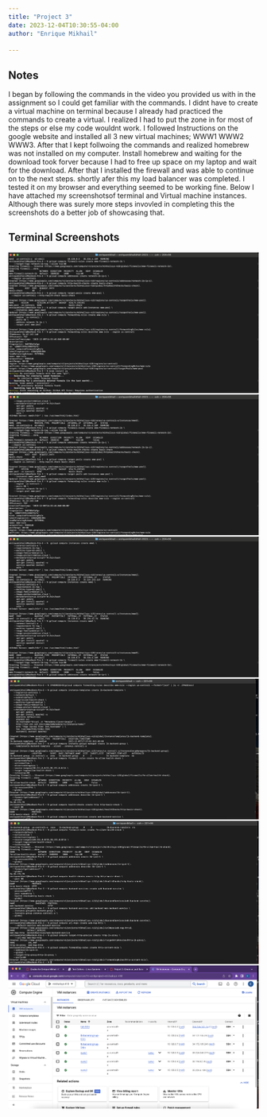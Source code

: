 ```yaml
---
title: "Project 3"
date: 2023-12-04T10:30:55-04:00
author: "Enrique Mikhail"

---
```


## Notes 
I began by following the commands in the video you provided us with in the assignment so I could get familiar with the commands. I didnt have to create a virtual machine on terminal because I already had practiced the commands to create a virtual. I realized I had to put the zone in for most of the steps or else my code wouldnt work. I followed Instructions on the google website and installed all 3 new virtual machines; WWW1 WWW2 WWW3. After that I kept follwoing the commands and realized homebrew was not installed on my computer. Install homebrew and waiting for the download took forver because I had to free up space on my laptop and wait for the download. After that I installed the firewall and was able to continue on to the next steps. shortly afer this my load balancer was completed. I tested it on my browser and everything seemed to be working fine. Below I have attached my screenshotsof terminal and Virtual machine instances. Although there was surely more steps invovled in completing this the screenshots do a better job of showcasing that. 


## Terminal Screenshots 
![](terminal1.png)
![](terminal2.png)
![](terminal3.png)
![](terminal4.png)
![](terminal5.png)
![](gcloud.png)

